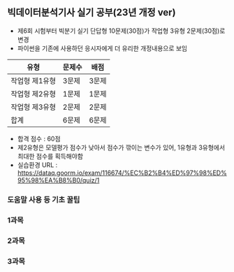 ## 빅데이터분석기사 실기 공부(23년 개정 ver)

- 제6회 시험부터 빅분기 실기 단답형 10문제(30점)가 작업형 3유형 2문제(30점)로 변경
- 파이썬을 기존에 사용하던 응시자에게 더 유리한 개정내용으로 보임


| 유형       | 문제수     | 배점  |
|----------|---------|-----|
| 작업형 제1유형 | 3문제     | 3문제 | 30점(각10점) |
| 작업형 제2유형 | 1문제     | 1문제 | 40점 |
| 작업형 제3유형 | 2문제     | 2문제 | 30점(각15점) |
| 합계       | 6문제     | 6문제 | 100점 |
- 합격 점수 : 60점
- 제2유형은 모델평가 점수가 낮아서 점수가 깎이는 변수가 있어, 1유형과 3유형에서 최대한 점수를 획득해야함
- 실습환경 URL : https://dataq.goorm.io/exam/116674/%EC%B2%B4%ED%97%98%ED%95%98%EA%B8%B0/quiz/1

### 도움말 사용 등 기초 꿀팁

### 1과목

### 2과목

### 3과목